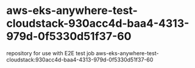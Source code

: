 # aws-eks-anywhere-test-cloudstack-930acc4d-baa4-4313-979d-0f5330d51f37-60
repository for use with E2E test job aws-eks-anywhere-test-cloudstack:930acc4d-baa4-4313-979d-0f5330d51f37-60

